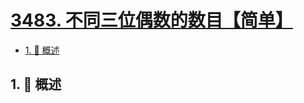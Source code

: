 # [3483. 不同三位偶数的数目【简单】](https://github.com/tnotesjs/TNotes.leetcode/tree/main/notes/3483.%20%E4%B8%8D%E5%90%8C%E4%B8%89%E4%BD%8D%E5%81%B6%E6%95%B0%E7%9A%84%E6%95%B0%E7%9B%AE%E3%80%90%E7%AE%80%E5%8D%95%E3%80%91)

<!-- region:toc -->

- [1. 📝 概述](#1--概述)

<!-- endregion:toc -->

## 1. 📝 概述
